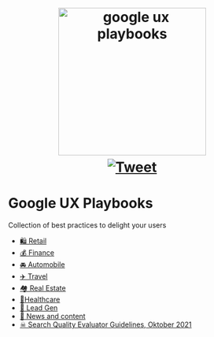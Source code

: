 <h1 align="center">
  <br>
  <img width="300px" src="logo.png" alt="google ux playbooks"
    title="Google UX playbooks (Retail, Finance, Automobile, Travel, Real Estate, Healthcare, Lead Gen, News and content)" />
    <a
    href="https://twitter.com/intent/tweet?text=Google UX playbooks&url=https://github.com/alewin/google-ux-playbooks&hashtags=ux,google,uxplaybooks">
    <br />
    <img alt="Tweet" src="https://img.shields.io/twitter/url/http/shields.io.svg?style=social" />
  </a>
</h1>


# Google UX Playbooks

Collection of best practices to delight your users

- [🛍️ Retail](./playbooks/retail.pdf)
- [💰 Finance](./playbooks/finance.pdf)
- [🚘 Automobile](./playbooks/auto.pdf)
- [✈️ Travel](./playbooks/travel.pdf)
- [🏘️ Real Estate](./playbooks/realestate.pdf)
- [💉Healthcare](./playbooks/healthcare.pdf)
- [🧲 Lead Gen](./playbooks/leadgen.pdf)
- [📰 News and content](./playbooks/news.pdf)
- [☠ Search Quality Evaluator Guidelines, Oktober 2021](./playbooks/searchqualityevaluatorguidelines.pdf)
